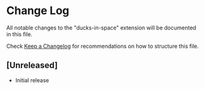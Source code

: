 # Change Log

All notable changes to the "ducks-in-space" extension will be documented in this file.

Check [Keep a Changelog](http://keepachangelog.com/) for recommendations on how to structure this file.

## [Unreleased]

- Initial release
